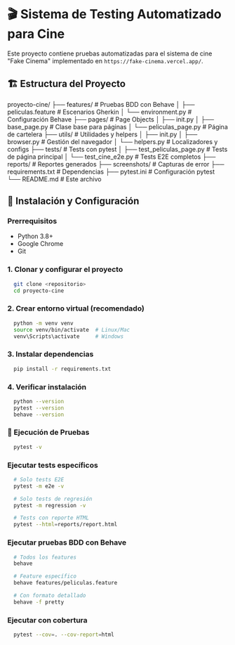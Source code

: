 # 🎬 Sistema de Testing Automatizado para Cine

Este proyecto contiene pruebas automatizadas para el sistema de cine "Fake Cinema" implementado en `https://fake-cinema.vercel.app/`.

## 🏗️ Estructura del Proyecto

proyecto-cine/
├── features/ # Pruebas BDD con Behave
│ ├── peliculas.feature # Escenarios Gherkin
│ └── environment.py # Configuración Behave
├── pages/ # Page Objects
│ ├── init.py
│ ├── base_page.py # Clase base para páginas
│ └── peliculas_page.py # Página de cartelera
├── utils/ # Utilidades y helpers
│ ├── init.py
│ ├── browser.py # Gestión del navegador
│ └── helpers.py # Localizadores y configs
├── tests/ # Tests con pytest
│ ├── test_peliculas_page.py # Tests de página principal
│ └── test_cine_e2e.py # Tests E2E completos
├── reports/ # Reportes generados
├── screenshots/ # Capturas de error
├── requirements.txt # Dependencias
├── pytest.ini # Configuración pytest
└── README.md # Este archivo


## 🚀 Instalación y Configuración

### Prerrequisitos
- Python 3.8+
- Google Chrome
- Git

### 1. Clonar y configurar el proyecto
```bash
  git clone <repositorio>
  cd proyecto-cine
```
### 2. Crear entorno virtual (recomendado)
```bash
  python -m venv venv
  source venv/bin/activate  # Linux/Mac
  venv\Scripts\activate     # Windows
```
### 3. Instalar dependencias
```bash
  pip install -r requirements.txt
```
### 4. Verificar instalación
```bash
  python --version
  pytest --version
  behave --version
```
### 🧪 Ejecución de Pruebas
```bash
  pytest -v
```

### Ejecutar tests específicos
```bash
  # Solo tests E2E
  pytest -m e2e -v

  # Solo tests de regresión
  pytest -m regression -v

  # Tests con reporte HTML
  pytest --html=reports/report.html
```
### Ejecutar pruebas BDD con Behave

```bash
  # Todos los features
  behave

  # Feature específico
  behave features/peliculas.feature

  # Con formato detallado
  behave -f pretty
```

### Ejecutar con cobertura
```bash
  pytest --cov=. --cov-report=html
```